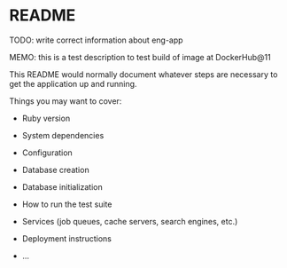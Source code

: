 # README

TODO: write correct information about eng-app

MEMO:
  this is a test description to test build of image at DockerHub@11

This README would normally document whatever steps are necessary to get the
application up and running.

Things you may want to cover:

* Ruby version

* System dependencies

* Configuration

* Database creation

* Database initialization

* How to run the test suite

* Services (job queues, cache servers, search engines, etc.)

* Deployment instructions

* ...
